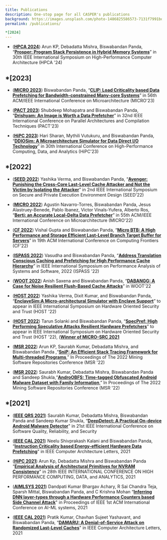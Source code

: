 ```yaml
---
title: Publications
description: One-stop page for all CASPER's publications
background: https://images.unsplash.com/photo-1486825586573-7131f7991bdd?auto=format&w=2000
permalink: /publications/

*[2024]
---
```

* (**[HPCA 2024](https://hpca-conf.org/2024/)**) Arun KP, Debadatta Mishra, Biswabandan Panda, “**[Prosper: Program Stack Persistence in Hybrid Memory Systems](https://www.cse.iitb.ac.in/~biswa/HPCA24.pdf)**” in 30th IEEE International Symposium on High-Performance Computer Architecture (HPCA '24) 

*[2023]
--- 
* (**[MICRO 2023](https://www.microarch.org/micro56/)**) Biswabandan Panda, “**[CLIP: Load Criticality based Data Prefetching for Bandwidth-constrained Many-core Systems](https://www.cse.iitb.ac.in/~biswa/MICRO23.pdf)**” in 56th ACM/IEEE International Conference on Microarchitecture (MICRO'23)
  
* (**[PACT 2023](https://pact2023.github.io/)**) Shubdeep Mohapatra and Biswabandan Panda, “**[Drishyam: An Image is Worth a Data Prefetcher](https://www.cse.iitb.ac.in/~biswa/PACT23-final.pdf)**” in 32nd IEEE International Conference on  Parallel Architectures and Compilation Techniques (PACT'23)

*  (**[HiPC 2023](https://hipc.org/)**) Hari Sharan, Mythili Vutukuru, and Biswabandan Panda, “**[DDIOSim: A Microarchitecture Simulator for Data Direct I/O Technology](https://www.cse.iitb.ac.in/~biswa/HiPC23.pdf)**” in 30th  International Conference on High-Performance Computing, Data, and Analytics (HiPC'23)

*[2022]
---  
* (**[SEED 2022](https://seed22.engr.uconn.edu/)**) Yashika Verma, and Biswabandan Panda, “**[Avenger: Punishing the Cross-Core Last-Level Cache Attacker and Not the Victim by Isolating the Attacker](https://www.cse.iitb.ac.in/~biswa/SEED.pdf)**” in 2nd IEEE International Symposium on Secure and Private Execution Environment Design (SEED'22)

* (**[MICRO 2022](https://www.microarch.org/micro55/)**) Agustin Navarro-Torres, Biswabandan Panda, Jesus Alastruey-Benede, Pablo Ibanez, Victor Vinals-Yufera, Alberto Ros, “**[Berti: an Accurate Local-Delta Data Prefetcher](https://www.cse.iitb.ac.in/~biswa/MICRO22.pdf)**” in 55th ACM/IEEE International Conference on Microarchitecture (MICRO'22)

* (**[CF 2022](https://www.computingfrontiers.org/2022/)**) Vishal Gupta and Biswabandan Panda, “**[Micro BTB: A High Performance and Storage Efficient Last-Level
Branch Target Buffer for Servers](https://www.cse.iitb.ac.in/~biswa/CF2022.pdf)**” in 19th ACM International Conference on Computing Frontiers (CF'22)

* (**[ISPASS 2022](https://ispass.org/ispass2022/)**) Vasudha and Biswabandan Panda, “**[Address Translation Conscious Caching and Prefetching for High Performance Cache Hierarchy](https://www.cse.iitb.ac.in/~biswa/ISPASS22.pdf)**” in IEEE International Symposium on Performance Analysis of Systems and Software, 2022  (ISPASS '22)

* (**[WOOT 2022](https://www.ieee-security.org/TC/SP2022/WOOT22/index.html)**) Anish Saxena and Biswabandan Panda, “**[DABANGG: A Case for Noise Resilient Flush-Based Cache Attacks](https://www.cse.iitb.ac.in/~biswa/WOOT22.pdf)**” in WOOT'22

* (**[HOST 2022](http://www.hostsymposium.org/)**) Yashika Verma, Dixit Kumar, and Biswabandan Panda, “**[EnclaveSim:A Micro-architectural Simulator with Enclave Support](https://www.cse.iitb.ac.in/~biswa/HOST_enclavesim.pdf)**” to appear in IEEE International Symposium on Hardware Oriented Security and Trust (HOST '22)

* (**[HOST 2022](http://www.hostsymposium.org/)**) Tarun Solanki and Biswabandan Panda, “**[SpecPref: High Performing Speculative Attacks Resilient Hardware Prefetchers](https://www.cse.iitb.ac.in/~biswa/Specpref-final.pdf)**” to appear in IEEE International Symposium on Hardware Oriented Security and Trust (HOST '22), (**[Winner of MICRO-SRC 2021](https://www.dropbox.com/s/to1eshh8rq7v5kg/Tarun-MICROSRC.jpg?dl=0)**

* (**[MSR 2022](https://conf.researchr.org/home/msr-2022)**) Arun KP, Saurabh Kumar, Debadatta Mishra, and Biswabandan Panda ,“**[SniP: An Efficient Stack Tracing Framework for Multi-threaded Programs](https://www.cse.iitb.ac.in/~biswa/MSR22-2.pdf)**,” In Proceedings of The 2022 Mining Software Repositories Conference (MSR '22)

* (**[MSR 2022](https://conf.researchr.org/home/msr-2022)**)  Saurabh Kumar, Debadatta Mishra, Biswabandan Panda and Sandeep Shukla,“**[AndroOBFS: Time-tagged Obfuscated Android Malware Dataset with Family Information](https://www.cse.iitb.ac.in/~biswa/MSR22-1.pdf)**,” In Proceedings of The 2022 Mining Software Repositories Conference (MSR '22)
  
*[2021]
---
  
* (**[IEEE QRS 2021](https://qrs21.techconf.org/)**) Saurabh Kumar, Debadatta Mishra, Biswabandan Panda and Sandeep Kumar Shukla, “**[DeepDetect: A Practical On-device Android Malware Detector](https://www.cse.iitb.ac.in/~biswa/QRS2021.pdf)**" in 21st IEEE International Conference on Software Quality, Reliability, and Security

* (**[IEEE CAL 2021](https://www.computer.org/csdl/journal/ca)**) Neelu Shivprakash Kalani and Biswabandan Panda, “**[Instruction Criticality based Energy-efficient
Hardware Data Prefetching](https://www.cse.iitb.ac.in/~biswa/EnergyPref.pdf)**" in IEEE Computer Architecture Letters, 2021

* (**[HiPC 2021](https://hipc.org/)**) Arun Kp, Debadatta Mishra and Biswabandan Panda “**[Empirical Analysis of Architectural Primitives for NVRAM Consistency](https://www.cse.iitb.ac.in/~biswa/HiPC21.pdf)**" in 28th IEEE INTERNATIONAL CONFERENCE ON HIGH PERFORMANCE COMPUTING, DATA, and ANALYTICS, 2021

* (**[AIMLSYS 2021](https://www.aimlsystems.org/2021/)**) Dandpati Kumar Bhargav Achary, R Sai Chandra Teja, Sparsh Mittal, Biswabandan Panda, and C Krishna Mohan “**[Inferring DNN layer-types through a Hardware Performance Counters based Side Channel Attack](https://www.cse.iitb.ac.in/~biswa/AIMLSYS.pdf)**" in Proceedings of IEEE 1st ACM International Conference on AI-ML systems, 2021

* (**[IEEE CAL 2021](https://www.computer.org/csdl/journal/ca)**) Pratik Kumar, Chavhan Sujeet Yashavant, and Biswabandan Panda, “**[DAMARU: A Denial-of-Service Attack on Randomized Last-Level Caches](https://www.cse.iitb.ac.in/~biswa/DAMARU-final.pdf)**" in IEEE Computer Architecture Letters, 2021
